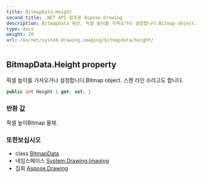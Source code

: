 ```yaml
---
title: BitmapData.Height
second_title: .NET API 참조용 Aspose.Drawing
description: BitmapData 재산. 픽셀 높이를 가져오거나 설정합니다.Bitmap object. 스캔 라인 수라고도 합니다.
type: docs
weight: 20
url: /ko/net/system.drawing.imaging/bitmapdata/height/
---
```

## BitmapData.Height property

픽셀 높이를 가져오거나 설정합니다.Bitmap object. 스캔 라인 수라고도 합니다.

```csharp
public int Height { get; set; }
```

### 반환 값

픽셀 높이Bitmap 물체.

### 또한보십시오

* class [BitmapData](../)
* 네임스페이스 [System.Drawing.Imaging](../../bitmapdata/)
* 집회 [Aspose.Drawing](../../../)


